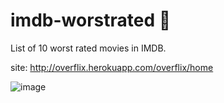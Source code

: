 # imdb-worstrated 🎥 
List of 10 worst rated movies in IMDB. 

site: http://overflix.herokuapp.com/overflix/home

![image](https://user-images.githubusercontent.com/59511225/132141020-fdef73ec-bad4-4398-83fc-f9500e33130f.png)

